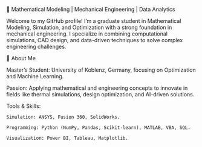 🚀 Mathematical Modeling | Mechanical Engineering | Data Analytics

Welcome to my GitHub profile! I’m a graduate student in Mathematical Modeling, Simulation, and Optimization with a strong foundation in mechanical engineering. I specialize in combining computational simulations, CAD design, and data-driven techniques to solve complex engineering challenges.

🌟 About Me

Master’s Student: University of Koblenz, Germany, focusing on Optimization and Machine Learning.

Passion: Applying mathematical and engineering concepts to innovate in fields like thermal simulations, design optimization, and AI-driven solutions.

Tools & Skills:
    
    Simulation: ANSYS, Fusion 360, SolidWorks.
    
    Programming: Python (NumPy, Pandas, Scikit-learn), MATLAB, VBA, SQL.
    
    Visualization: Power BI, Tableau, Matplotlib.
